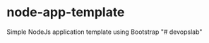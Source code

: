 node-app-template
=================

Simple NodeJs application template using Bootstrap
"# devopslab" 
